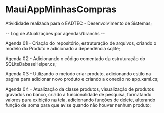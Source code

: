 # MauiAppMinhasCompras

Ativididade realizada para o EADTEC - Desenvolvimento de Sistemas;

-- Log de Atualizações por agendas/branchs -- 

Agenda 01  - Criação do repositório, estruturação de arquivos, criando o modelo do Produto e adicionado a dependência sqlite;

Agenda 02 - Adicionando o código comentado da estruturação do SQLiteDabaseHelper.cs;

Agenda 03 - Utilizando o metodo criar produto, adicionando estilo na pagina para adicionar novo produto e  criando a conexão no app.xaml.cs;

Agenda 04 - Atualização da classe produtos, visualização de produtos gravados no banco, criado a funcionalidade de pesquisa, formatando valores para exibição na tela, adicionando funções de delete, alterando função de soma para que avise quando não houver nenhum produto;
